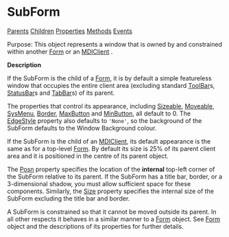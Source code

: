 




<h1 class="heading"><span class="name">SubForm</span></h1>

[Parents](../ParentLists/SubForm.htm) [Children](../ChildLists/SubForm.htm) [Properties](../PropLists/SubForm.htm) [Methods](../MethodLists/SubForm.htm) [Events](../EventLists/SubForm.htm)


Purpose: This object represents a window that is owned by and constrained         within another [Form](form.md) or an [MDIClient](mdiclient.md) .


**Description**


If the SubForm is the child of a [Form](form.md), it is
by default a simple featureless window that occupies the entire client area
(excluding standard [ToolBar](toolbar.md)s, [StatusBar](statusbar.md)s
and [TabBar](tabbar.md)s) of its parent.



The properties
that control its appearance, including [Sizeable](./sizeable.md),
[Moveable](./moveable.md), [SysMenu](./sysmenu.md),
[Border](./border.md), [MaxButton](./maxbutton.md) and [MinButton](./minbutton.md), all default to 0. The [EdgeStyle](./edgestyle.md) property also defaults to `'None'`, so the
background of the SubForm defaults to the Window Background colour.


If the SubForm is the child of an [MDIClient](mdiclient.md),
its default appearance is the same as for a top-level [Form](form.md).
By default its size is 25% of its parent client area and it is positioned in the
centre of its parent object.


The [Posn](./posn.md) property specifies the location of
the **internal** top-left corner of the SubForm relative to its parent. If
the SubForm has a title bar, border, or a 3-dimensional shadow, you must allow
sufficient space for these components. Similarly, the [Size](./size.md) property specifies the internal size of the SubForm excluding the title bar and
border.


A SubForm is constrained so that it cannot be moved outside its parent. In
all other respects it behaves in a similar manner to a [Form](form.md) object. See [Form](form.md) object and the descriptions of
its properties for further details.



